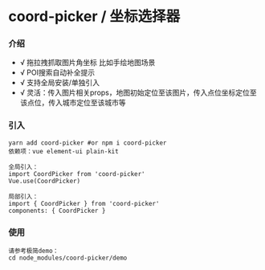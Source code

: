 # coord-picker / 坐标选择器

### 介绍

- √ 拖拉拽抓取图片角坐标 比如手绘地图场景
- √ POI搜索自动补全提示
- √ 支持全局安装/单独引入
- √ 灵活：传入图片相关props，地图初始定位至该图片，传入点位坐标定位至该点位，传入城市定位至该城市等


### 引入
```
yarn add coord-picker #or npm i coord-picker
依赖项：vue element-ui plain-kit

全局引入：
import CoordPicker from 'coord-picker'
Vue.use(CoordPicker)

局部引入：
import { CoordPicker } from 'coord-picker'
components: { CoordPicker }
```

### 使用
```
请参考极简demo：
cd node_modules/coord-picker/demo
```
